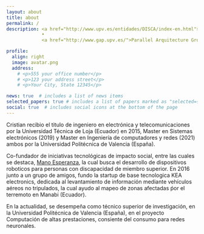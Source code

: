 ```yaml
---
layout: about
title: about
permalink: /
description: <a href="http://www.upv.es/entidades/DISCA/index-en.html">Department of Computing Engineering</a>
             •
             <a href="http://www.gap.upv.es/">Parallel Arquitecture Group</a>.

profile:
  align: right
  image: avatar.png
  address:
    # <p>555 your office number</p>
    # <p>123 your address street</p>
    # <p>Your City, State 12345</p>

news: true  # includes a list of news items
selected_papers: true # includes a list of papers marked as "selected={true}"
social: true  # includes social icons at the bottom of the page
---
```


Cristian recibio el titulo de ingeniero en electrónica y telecomunicaciones por la Universidad Técnica de Loja (Ecuador) en 2015, Master en Sistemas electrónicos (2019) y Master en Ingeniería de computadores y redes (2021) ambos por la Universidad Politécnica de Valencia (España).

Co-fundador de iniciativas tecnológicas de impacto social, entre las cuales se destaca, [Mano Esperanza](/al-folio/projects/1_project/), la cual busca el desarrollo de dispositivos roboticos para personas con discapacidad de miembro superior. En 2016 junto a un grupo de amigos, fundo la startup de base tecnologica KEA electronics, dedicada al levantamiento de información mediante vehículos aéreos no tripulados, la cual ayudo al mapeo de zonas afectadas ṕor el terremoto en Manabi (Ecuador).

En la actualidad, se desempeña como técnico superior de investigación, en la Universidad Politécnica de Valencia (España), en el proyecto Computación de altas prestaciones, consiente del consumo para redes neuronales.
